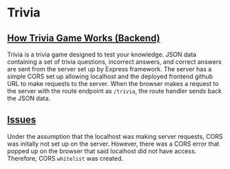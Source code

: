# Trivia #

## <ins> How Trivia Game Works (Backend) </ins> ##
Trivia is a trivia game designed to test your knowledge. JSON data containing a set of trivia questions, incorrect answers, and correct answers are sent from the server set up by Express framework. The server has a simple CORS set up allowing localhost and the deployed frontend github URL to make requests to the server. When the browser makes a request to the server with the route endpoint as ```/trivia```, the route handler sends back the JSON data. 

## <ins> Issues </ins> ##
Under the assumption that the localhost was making server requests, CORS was initally not set up on the server. However, there was a CORS error that popped up on the browser that said localhost did not have access. Therefore, CORS ```whitelist``` was created. 